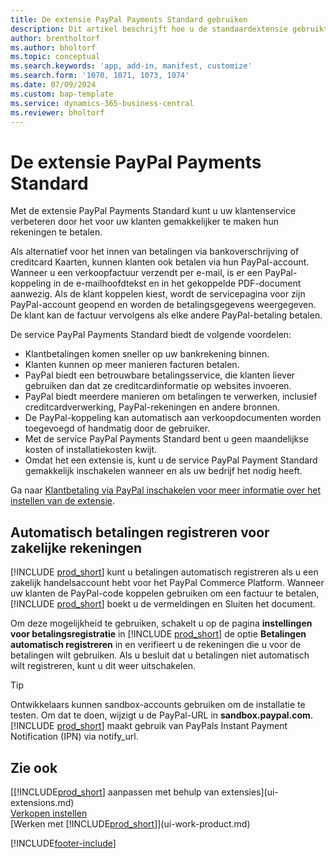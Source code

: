 ```yaml
---
title: De extensie PayPal Payments Standard gebruiken
description: Dit artikel beschrijft hoe u de standaardextensie gebruikt om klanten de mogelijkheid te bieden betalingen te doen met PayPal.
author: brentholtorf
ms.author: bholtorf
ms.topic: conceptual
ms.search.keywords: 'app, add-in, manifest, customize'
ms.search.form: '1070, 1071, 1073, 1074'
ms.date: 07/09/2024
ms.custom: bap-template
ms.service: dynamics-365-business-central
ms.reviewer: bholtorf
---
```

# De extensie PayPal Payments Standard

Met de extensie PayPal Payments Standard kunt u uw klantenservice verbeteren door het voor uw klanten gemakkelijker te maken hun rekeningen te betalen.

Als alternatief voor het innen van betalingen via bankoverschrijving of creditcard Kaarten, kunnen klanten ook betalen via hun PayPal-account. Wanneer u een verkoopfactuur verzendt per e-mail, is er een PayPal-koppeling in de e-mailhoofdtekst en in het gekoppelde PDF-document aanwezig. Als de klant koppelen kiest, wordt de servicepagina voor zijn PayPal-account geopend en worden de betalingsgegevens weergegeven. De klant kan de factuur vervolgens als elke andere PayPal-betaling betalen.

De service PayPal Payments Standard biedt de volgende voordelen:

* Klantbetalingen komen sneller op uw bankrekening binnen.
* Klanten kunnen op meer manieren facturen betalen.
* PayPal biedt een betrouwbare betalingsservice, die klanten liever gebruiken dan dat ze creditcardinformatie op websites invoeren.
* PayPal biedt meerdere manieren om betalingen te verwerken, inclusief creditcardverwerking, PayPal-rekeningen en andere bronnen.
* De PayPal-koppeling kan automatisch aan verkoopdocumenten worden toegevoegd of handmatig door de gebruiker.
* Met de service PayPal Payments Standard bent u geen maandelijkse kosten of installatiekosten kwijt.
* Omdat het een extensie is, kunt u de service PayPal Payment Standard gemakkelijk inschakelen wanneer en als uw bedrijf het nodig heeft.  

Ga naar  [Klantbetaling via PayPal inschakelen voor meer informatie over het instellen van de extensie](sales-how-enable-payment-service-extensions.md).

## Automatisch betalingen registreren voor zakelijke rekeningen

[!INCLUDE [prod_short](includes/prod_short.md)] kunt u betalingen automatisch registreren als u een zakelijk handelsaccount hebt voor het PayPal Commerce Platform. Wanneer uw klanten de PayPal-code koppelen gebruiken om een factuur te betalen, [!INCLUDE [prod_short](includes/prod_short.md)] boekt u de vermeldingen en Sluiten het document.

Om deze mogelijkheid te gebruiken, schakelt u op de pagina  **instellingen voor betalingsregistratie** in [!INCLUDE [prod_short](includes/prod_short.md)] de optie  **Betalingen automatisch registreren**  in en verifieert u de rekeningen die u voor de betalingen wilt gebruiken. Als u besluit dat u betalingen niet automatisch wilt registreren, kunt u dit weer uitschakelen.

> [!TIP]
> Ontwikkelaars kunnen sandbox-accounts gebruiken om de installatie te testen. Om dat te doen, wijzigt u de PayPal-URL in  **sandbox.paypal.com**. [!INCLUDE [prod_short](includes/prod_short.md)] maakt gebruik van PayPals Instant Payment Notification (IPN) via notify_url.

## Zie ook

[[!INCLUDE[prod_short](includes/prod_short.md)] aanpassen met behulp van extensies](ui-extensions.md)  
[Verkopen instellen](sales-setup-sales.md)  
[Werken met [!INCLUDE[prod_short](includes/prod_short.md)]](ui-work-product.md)  

[!INCLUDE[footer-include](includes/footer-banner.md)]
